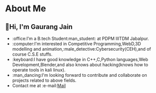 # About Me
## :wave:Hi, I'm Gaurang Jain
<ul>
  <li>:office:I'm a B.tech Student:man_student: at PDPM IIITDM Jabalpur.</li>
  <li>:computer:I'm interested in Competitive Programming,WebD,3D modelling and animation,:male_detective:Cybersecurity(CEH),and of course C.S.E stuffs.</li>
  <li>:keyboard:I have good knowledge in C++,C,Python languages,Web Development,Blender,and also knows about hacking(knows how to operate tools in kali linux).</li>
  <li>:man_dancing:I'm looking forward to contribute and collaborate on projects related to above fields.</li>
  <li>Contact me at :e-mail:<a href="mailto:gjboxer19122001@gmail.com">Mail</a></li>
 </ul>
